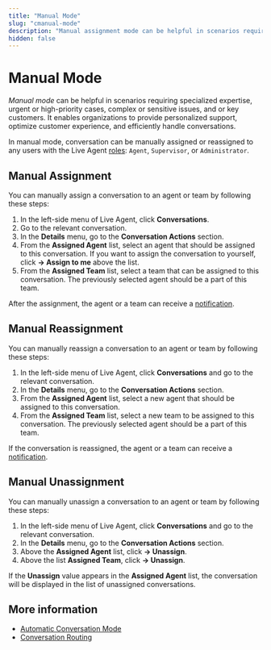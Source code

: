 ```yaml
---
title: "Manual Mode"
slug: "cmanual-mode"
description: "Manual assignment mode can be helpful in scenarios requiring specialized expertise, urgent or high-priority cases, complex or sensitive issues, and or key customers."
hidden: false
---
```


# Manual Mode

_Manual mode_ can be helpful in scenarios requiring specialized expertise, urgent or high-priority cases, complex or sensitive issues, and or key customers. It enables organizations to provide personalized support, optimize customer experience, and efficiently handle conversations.

In manual mode, conversation can be manually assigned or reassigned to any users with the Live Agent [roles](../roles.md): `Agent`, `Supervisor`, or `Administrator`.

## Manual Assignment

You can manually assign a conversation to an agent or team by following these steps:

1. In the left-side menu of Live Agent, click **Conversations**.
2. Go to the relevant conversation.
3. In the **Details** menu, go to the **Conversation Actions** section.
4. From the **Assigned Agent** list, select an agent that should be assigned to this conversation. If you want to assign the conversation to yourself, click **→ Assign to me** above the list.
5. From the **Assigned Team** list, select a team that can be assigned to this conversation. The previously selected agent should be a part of this team.

After the assignment, the agent or a team can receive a [notification](../notifications.md).

## Manual Reassignment

You can manually reassign a conversation to an agent or team by following these steps:

1. In the left-side menu of Live Agent, click **Conversations** and go to the relevant conversation.
2. In the **Details** menu, go to the **Conversation Actions** section.
3. From the **Assigned Agent** list, select a new agent that should be assigned to this conversation.
4. From the **Assigned Team** list, select a new team to be assigned to this conversation. The previously selected agent should be a part of this team.

If the conversation is reassigned, the agent or a team can receive a [notification](../notifications.md).

## Manual Unassignment

You can manually unassign a conversation to an agent or team by following these steps:

1. In the left-side menu of Live Agent, click **Conversations** and go to the relevant conversation.
2. In the **Details** menu, go to the **Conversation Actions** section.
3. Above the **Assigned Agent** list, click **→ Unassign**.
4. Above the list **Assigned Team**, click **→ Unassign**.

If the **Unassign** value appears in the **Assigned Agent** list, the conversation will be displayed in the list of unassigned conversations.

## More information

- [Automatic Conversation Mode](automatic-mode.md)
- [Conversation Routing](overview.md)